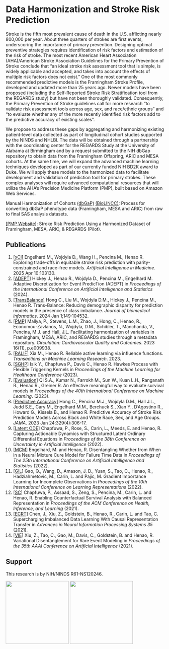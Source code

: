 # Data Harmonization and Stroke Risk Prediction

Stroke is the fifth most prevalent cause of death in the U.S. afflicting nearly 800,000 per year. About three
quarters of strokes are first events, underscoring the importance of primary prevention. Designing optimal
preventive strategies requires identification of risk factors and estimation of the risk of stroke. The most recent
American Heart Association (AHA)/American Stroke Association Guidelines for the Primary Prevention of
Stroke conclude that “an ideal stroke risk assessment tool that is simple, is widely applicable and accepted,
and takes into account the effects of multiple risk factors does not exist.” One of the most commonly
recommended predictive models is the Framingham Stroke Profile, developed and updated more than 25
years ago. Newer models have been proposed (including the Self-Reported Stroke Risk Stratification tool from
the REGARDS study) but have not been thoroughly validated. Consequently, the Primary Prevention of Stroke
guidelines call for more research “to validate risk assessment tools across age, sex, and race/ethnic groups”
and “to evaluate whether any of the more recently identified risk factors add to the predictive accuracy of
existing scales”.

We propose to address these gaps by aggregating and harmonizing existing patient-level data collected as
part of longitudinal cohort studies supported by the NINDS and NHLBI. The data will be obtained through a
partnership with the coordinating center for the REGARDS Study at the University of Alabama at Birmingham
and by a request submitted to the NIH dbGap repository to obtain data from the Framingham Offspring, ARIC
and MESA cohorts. At the same time, we will expand the advanced machine learning techniques developed
as part of our currently funded NIH BD2K award to Duke. We will apply these models to the harmonized data
to facilitate development and validation of prediction tool for primary strokes. These complex analyses will
require advanced computational resources that will utilize the AHA’s Precision Medicine Platform (PMP), built
based on Amazon Web Services. 

Manual Harmonization of Cohorts [(dbGaP)](https://github.com/duke-harmonization/manual_harmonization) [(BioLINCC)](https://github.com/duke-harmonization/manual_harmonization_biolincc): Process for converting dbGaP phenotype data (Framingham, MESA and ARIC) from raw to final SAS analysis datasets.

[[PMP Website]](https://precision.heart.org/duke-ninds): Stroke Risk Prediction Using a Harmonized Dataset of Framingham, MESA, ARIC, & REGARDS (Pilot).

## Publications
1. [[xCI]](https://github.com/duke-harmonization/equitable-stroke-risk-prediction) Engelhard M., Wojdyla D., Wang H., Pencina M., Henao R. Exploring trade-offs in equitable stroke risk prediction with parity-constrained and race-free models. *Artificial Intelligence in Medicine*. 2025 Apr 10:103130.
2. [[ADEPT]](https://github.com/duke-harmonization/ADEPT) Hickey J., Henao R., Wojdyla D., Pencina M., Engelhard M. Adaptive Discretization for Event PredicTion (ADEPT) in *Proceedings of the International Conference on Artificial Intelligence and Statistics* (2024).
3. [[TransBalance]](https://github.com/duke-harmonization/Transbalance) Hong C., Liu M., Wojdyla D.M., Hickey J., Pencina M., Henao R. Trans-Balance: Reducing demographic disparity for prediction models in the presence of class imbalance. *Journal of biomedical informatics*. 2024 Jan 1;149:104532.
4. [[PMP]](https://precision.heart.org/duke-ninds) Mallya, P., Stevens, L.M., Zhao, J., Hong, C., Henao, R., Economou-Zavlanos, N., Wojdyla, D.M., Schibler, T., Manchanda, V., Pencina, M.J. and Hall, J.L. Facilitating harmonization of variables in Framingham, MESA, ARIC, and REGARDS studies through a metadata repository. *Circulation: Cardiovascular Quality and Outcomes*. 2023 16(11), p.e009938.
5. [[RALIF]](https://github.com/duke-harmonization/Active-Learning) Xia M., Henao R. Reliable active learning via influence functions. *Transactions on Machine Learning Research*. 2023.
6. [[SGHP]](https://github.com/duke-harmonization/sghp) Isik Y., Chapfuwa P., Davis C., Henao R. Hawkes Process with Flexible Triggering Kernels in *Proceedings of the Machine Learning for Healthcare Conference* (2023).
7. [[Evaluation]](https://github.com/duke-harmonization/CensoredMAE) Qi S.A., Kumar N., Farrokh M., Sun W., Kuan L.H., Ranganath R., Henao R., Greiner R. An effective meaningful way to evaluate survival models in *Proceedings of the 40th International Conference on Machine Learning*. (2023).
8. [[Predictive Accuracy]](https://github.com/duke-harmonization/stroke-risk-prediction-models) Hong C., Pencina M.J., Wojdyla D.M., Hall J.L., Judd S.E., Cary M., Engelhard M.M., Berchuck S., Xian Y., D’Agostino R., Howard G., Kissela B., and Henao R. Predictive Accuracy of Stroke Risk Prediction Models Across Black and White Race, Sex, and Age Groups. *JAMA*. 2023 Jan 24;329(4):306-17.
9. [[Latent ODE]](https://github.com/duke-harmonization/structured_latent_ODEs) Chapfuwa, P., Rose, S., Carin, L., Meeds, E. and Henao, R. Capturing Actionable Dynamics with Structured Latent Ordinary Differential Equations in *Proceedings of the 38th Conference on Uncertainty in Artificial Intelligence* (2022).
10. [[MCM]](https://github.com/duke-harmonization/dnmc) Engelhard, M. and Henao, R. Disentangling Whether from When in a Neural Mixture Cure Model for Failure Time Data in *Proceedings of The 25th International Conference on Artificial Intelligence and Statistics* (2022).
11. [[GIL]](https://github.com/duke-harmonization/gradient-importance-learning) Gao, Q., Wang, D., Amason, J. D., Yuan, S., Tao, C., Henao, R., Hadziahmetovic, M., Carin, L. and Pajic, M. Gradient Importance Learning for Incomplete Observations in *Proceedings of the 10th International Conference on Learning Representations* (2022).
12. [[SC]](https://github.com/duke-harmonization/counterfactual_survival_analysis) Chapfuwa, P., Assaad, S., Zeng, S., Pencina, M., Carin, L. and Henao, R. Enabling Counterfactual Survival Analysis with Balanced Representation in *Proceedings of the ACM Conference on Health, Inference, and Learning* (2021).
13. [[ECRT]](https://github.com/duke-harmonization/ECRT) Chen, J., Xiu, Z., Goldstein, B., Henao, R., Carin, L. and Tao, C. Supercharging Imbalanced Data Learning With Causal Representation Transfer in *Advances in Neural Information Processing Systems 35* (2021).
14. [[VIE]](https://github.com/duke-harmonization/VIE) Xiu, Z., Tao, C., Gao, M., Davis, C., Goldstein, B. and Henao, R. Variational Disentanglement for Rare Event Modeling in *Proceedings of the 35th AAAI Conference on Artificial Intelligence* (2021).

## Support

This research is by NIH/NINDS R61-NS120246.

<img src="https://user-images.githubusercontent.com/10777813/182640577-aeb1236b-186c-4fbe-aecf-1d0633f83860.png" width="200"> <img src="https://user-images.githubusercontent.com/10777813/182640606-fe32e791-eeb3-42d8-958a-350a31527abc.png" width="200">

